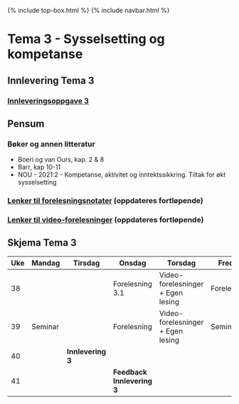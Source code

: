 
{% include top-box.html %} <!-- Kode for å inkludere boksen på toppen av siden. Se _config.yml for å gjøre endringer. -->
{% include navbar.html %} <!-- Kode for navigasjonsmeny. Se navbar.html for å gjøre endringer. -->
<!-- Gjør endringer under her -->

# Tema 3 - Sysselsetting og kompetanse 

## Innlevering Tema 3
### [Innleveringsoppgave 3](innlevering3.md) 

## Pensum
### Bøker og annen litteratur
* Boeri og van Ours, kap. 2 & 8
* Barr, kap 10-11
* NOU - 2021:2 - Kompetanse, aktivitet og inntektssikkring. Tiltak for økt sysselsetting

### [Lenker til forelesningsnotater](forelesninger.md#f_t3) (oppdateres fortløpende)

### [Lenker til video-forelesninger](video.md#v_t3) (oppdateres fortløpende)

## Skjema Tema 3

| Uke | Mandag | Tirsdag | Onsdag | Torsdag | Fredag |
| --- | ------ | ------- | ------ | ------- | ------ |
| 38 | |  | Forelesning 3.1 | Video-forelesninger + Egen lesing | Forelesning |
| 39 | Seminar | | Forelesning | Video-forelesninger + Egen lesing | Seminar |
| 40|  | **Innlevering 3**|  |  |  |
| 41 | | | **Feedback Innlevering 3** | | |

